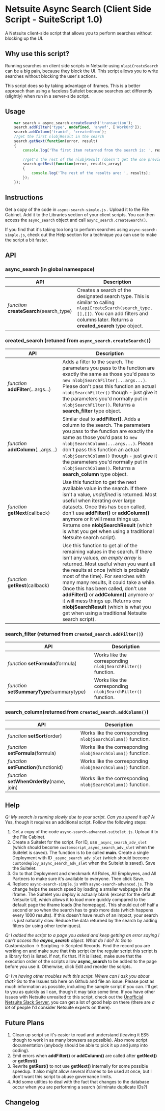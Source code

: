 # Netsuite Async Search (Client Side Script - SuiteScript 1.0)

A Netsuite client-side script that allows you to perform searches without blocking up the UI.

## Why use this script?

Running searches on client side scripts in Netsuite using `nlapiCreateSearch` can be a big pain, because they block the UI.  This script allows you to write searches without blocking the user's actions.

This script does so by taking advantage of iframes.  This is a better approach than using a faceless Suitelet because searches act differently (slightly) when run in a server-side script.

## Usage

```javascript
    var search = async_search.createSearch('transaction');
    search.addFilter('type', undefined, 'anyof', ['WorkOrd']);
    search.addColumn('tranid', 'createdfrom');
    //get the first nlobjResult in the search
    search.getNext(function(error, result)
    {
        console.log('The first item returned from the search is: ', result);
        
        //get's the rest of the nlobjResult (doesn't get the one previously gotten in search.getNext()
        search.getRest(function(error, results_array)
        {
            console.log('The rest of the results are: ', results);
        });
    });
```

## Instructions

Get a copy of the code in ```async-search-simple.js``` .  Upload it to the File Cabinet.  Add it to the Libraries section of your client scripts.  You can then access the ```async_search``` object and call ```async_search.createSearch()```.

If you find that it's taking too long to perform searches using ```async-search-simple.js```, check out the Help section for a technique you can use to make the script a bit faster.

## API

### async_search (in global namespace)
| API        | Description           | 
| ------------- |-------------|
| *function* **createSearch**(search_type)      | Creates a search of the designated search type.  This is similar to calling ```nlapiCreateSearch(search_type, [],[])```.  You can add filters and columns later.  Returns a **created_search** type object. |

### created_search (retuned from ```async_search.createSearch()```)
| API        | Description           | 
| ------------- |-------------|
| *function* **addFilter**(...args...)      | Adds a filter to the search.  The parameters you pass to the function are exactly the same as those you'd pass to ```new nlobjSearchFilter(...args...)```.  Please don't pass this function an actual ```nlobjSearchFilter()``` though - just give it the parameters you'd normally put in ```nlobjSearchFilter()```.  Returns a **search_filter** type object. |
| *function* **addColumn**(...args...)      | Similar deal to **addFilter()**.  Adds a column to the search.  The parameters you pass to the function are exactly the same as those you'd pass to ```new nlobjSearchColumn(...args...)```.  Please don't pass this function an actual ```nlobjSearchColumn()``` though - just give it the parameters you'd normally put in ```nlobjSearchColumn()```.  Returns a **search_column** type object. |
| *function* **getNext**(callback)      | Use this function to get the next available value in the search.  If there isn't a value, *undefined* is returned.  Most useful when iterating over large datasets.  Once this has been called, don't use **addFilter()** or **addColumn()** anymore or it will mess things up.  Returns one **nlobjSearchResult** (which is what you get when using a traditional Netsuite search script).   |
| *function* **getRest**(callback)      | Use this function to get all of the remaining values in the search.  If there isn't any values, *an empty array* is returned.  Most useful when you want all the results at once (which is probably most of the time).  For searches with many many results, it could take a while.  Once this has been called, don't use **addFilter()** or **addColumn()** anymore or it will mess things up.  Returns one **nlobjSearchResult** (which is what you get when using a traditional Netsuite search script).   |

### search_filter (returned from ```created_search.addFilter()```)
| API        | Description           | 
| ------------- |-------------|
| *function* **setFormula**(formula)      | Works like the corresponding ```nlobjSearchFilter()``` function. |
| *function* **setSummaryType**(summarytype)      | Works like the corresponding ```nlobjSearchFilter()``` function. |

### search_column(returned from ```created_search.addColumn()```)
| API        | Description           | 
| ------------- |-------------|
| *function* **setSort**(order)      | Works like the corresponding ```nlobjSearchColumn()``` function. |
| *function* **setFormula**(formula)      | Works like the corresponding ```nlobjSearchColumn()``` function. |
| *function* **setFunction**(functionid)      | Works like the corresponding ```nlobjSearchColumn()``` function. |
| *function* **setWhenOrderBy**(name, join)      | Works like the corresponding ```nlobjSearchColumn()``` function. |

## Help

*Q:  My search is running slowly due to your script.  Can you speed it up?*
A:  Yes, though it requires an additional script.  Follow the following steps:
1. Get a copy of the code ```async-search-advanced-suitelet.js```.  Upload it to the File Cabinet.
2. Create a Suitelet for the script.  For ID, use ``_async_search_adv_slet`` (which should become ``customscript_async_search_adv_slet`` when the Suitelet is saved).  The function is to be called **main**.  Create a single Deployment with ID ``_async_search_adv_slet`` (which should become ``customdeploy_async_search_adv_slet`` when the Suitelet is saved).  Save the Suitelet.
3. Go to that Deployment and checkmark All Roles, All Employees, and All Partners to make sure it's available to everyone.  Then click Save.
4.  Replace ```async-search-simple.js``` with ```async-search-advanced.js```.
This change helps the search speed by loading a smaller webpage in the iframe.  The Suitelet you deploy is actually blank (except for the default Netsuite UI), which allows it to load more quickly compared to the default page the iframe loads (the homepage).  This should cut off half a second or so when the search has to grab more data (which happens every 1000 results).  If this doesn't have much of an impact, your search is just naturally slow.  Reduce the data returned by the search by adding filters (or using other techniques).

*Q:  I added the script to a page you asked and keep getting an error saying I can't access the **async_search** object.  What do I do?*
A:  Go to Customization -> Scripting -> Scripted Records.  Find the record you are working on and make sure that this script (or the regular script this script is a library for) is listed.  If not, fix that.  If it is listed, make sure that the execution order of the scripts allow **async_search** to be added to the page before you use it.  Otherwise, click Edit and reorder the scripts.

*Q:  I'm having other troubles with this script.  Where can I ask you about that?*
Go to the Issues tab here on Github and file an issue.  Please post as much information as possible, including the sample script if you can.  I'll get to you as quickly as I can, though it may take some time.  If you have other issues with Netsuite unrealted to this script, check out the [Unofficial Netsuite Slack Server](http://netsuiteprofessionals.com/), you can get a lot of good help on there (there are *a lot* of people I'd consider Netsuite experts on there).

## Future Plans

1. Clean up script so it's easier to read and understand (leaving it ES5 though to work in as many browsers as possible).  Also more script documentation (anybody should be able to pick it up and jump into coding).
2. Emit errors when **addFilter()** or **addColumn()** are called after **getNext()** or **getRest()**
3. Rewrite **getRest()** to not use **getNext()** internally for some possible speedup.  It also might allow several iframes to be used at once, but I don't want this script to abuse governance limits.
4.  Add some utilties to deal with the fact that changes to the database occur when you are performing a search (eliminate duplicate IDs?)

## Changelog
